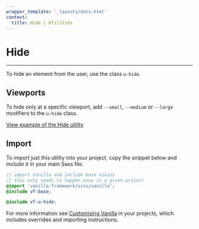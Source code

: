 ```yaml
---
wrapper_template: '_layouts/docs.html'
context:
  title: Hide | Utilities
---
```


# Hide

<hr>

To hide an element from the user, use the class `u-hide`.

## Viewports

To hide only at a specific viewport, add `--small`, `--medium` or `--large` modifiers to the `u-hide` class.

<div class="embedded-example"><a href="/docs/examples/utilities/hide/" class="js-example">
View example of the Hide utility
</a></div>

## Import

To import just this utility into your project, copy the snippet below and include it in your main Sass file.

```scss
// import Vanilla and include base mixins
// this only needs to happen once in a given project
@import 'vanilla-framework/scss/vanilla';
@include vf-base;

@include vf-u-hide;
```

For more information see [Customising Vanilla](/docs/customising-vanilla/) in your projects, which includes overrides and importing instructions.
